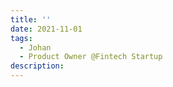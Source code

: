 ```yaml
---
title: ''
date: 2021-11-01
tags:
  - Johan
  - Product Owner @Fintech Startup
description: 
---
```



